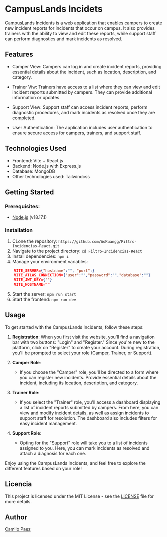 # CampusLands Incidets

CampusLands Incidents is a web application that enables campers to create new incident reports for incidents that occur on campus. It also provides trainers with the ability to view and edit these reports, while support staff can perform diagnostics and mark incidents as resolved.

## Features

- Camper View: Campers can log in and create incident reports, providing essential details about the incident, such as location, description, and category.

- Trainer Viw: Trainers have access to a list where they can view and edit incident reports submitted by campers. They can provide additional information or updates.

- Support View: Support staff can access incident reports, perform diagnostic procedures, and mark incidents as resolved once they are completed.

- User Authentication: The application includes user authentication to ensure secure access for campers, trainers, and support staff.

## Technologies Used

- Frontend: Vite + React.js
- Backend: Node.js with Express.js
- Database: MongoDB
- Other technologies used: Tailwindcss

## Getting Started

### Prerequisites:

- [Node.js](https://nodejs.org/) (v18.17.1)

### Installation

1. CLone the repository: `https://github.com/AoKuangg/Filtro-Incidencias-React.git`
2. Navigate to the project directory: `cd Filtro-Incidencias-React`
3. Install dependencies: `npm i`
4. Manage your environment variables:
```json
    VITE_SERVER={"hostname":"", "port":}
    VITE_ATLAS_CONNECTION={"user":"","password":"","database":""}
    VITE_JWT_KEY={""}
    VITE_HOSTNAME=""
```
5. Start the server: `npm run start`
6. Start the frontend: `npm run dev`


## Usage

To get started with the CampusLands Incidents, follow these steps:

1. **Registration**: When you first visit the website, you'll find a navigation bar with two buttons: "Login" and "Register." Since you're new to the platform, click on "Register" to create your account. During registration, you'll be prompted to select your role (Camper, Trainer, or Support).

2. **Camper Role**:
   - If you choose the "Camper" role, you'll be directed to a form where you can register new incidents. Provide essential details about the incident, including its location, description, and category.

3. **Trainer Role**:
   - If you select the "Trainer" role, you'll access a dashboard displaying a list of incident reports submitted by campers. From here, you can view and modify incident details, as well as assign incidents to support staff for resolution. The dashboard also includes filters for easy incident management.

4. **Support Role**:
   - Opting for the "Support" role will take you to a list of incidents assigned to you. Here, you can mark incidents as resolved and attach a diagnosis for each one.

Enjoy using the CampusLands Incidents, and feel free to explore the different features based on your role!


## Licencia

This project is licensed under the MIT License - see the [LICENSE](LICENSE) file for more details.

## Author
[Camilo Paez](https://github.com/AoKuangg)